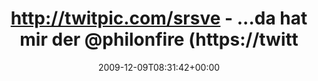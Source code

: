 ---
retweeted: false
source: <a href="http://twitter.com" rel="nofollow">Twitter Web Client</a>
entities:
  hashtags: []
  symbols: []
  user_mentions:
  - name: Philip
    screen_name: PhilOnFire
    indices:
    - '45'
    - '56'
    id_str: '739681261'
    id: '739681261'
  urls: []
display_text_range:
- '0'
- '109'
favorite_count: '0'
id_str: '6491188602'
truncated: false
retweet_count: '0'
id: '6491188602'
created_at: Wed Dec 09 08:31:42 +0000 2009
favorited: false
full_text: http://twitpic.com/srsve - ...da hat mir der [@philonfire](https://twitter.com/philonfire)
  mal wieder nen gutartigen Musikrückfall beschehrt...
lang: de
tags:
- pesos/twitter
date: '2009-12-09T08:31:42+00:00'
src: https://twitter.com/bascht/status/6491188602
original_url: https://twitter.com/bascht/status/6491188602
type: twitter_tweet
text: http://twitpic.com/srsve - ...da hat mir der [@philonfire](https://twitter.com/philonfire)
  mal wieder nen gutartigen Musikrückfall beschehrt...
title: http://twitpic.com/srsve - ...da hat mir der @philonfire (https://twitt

---